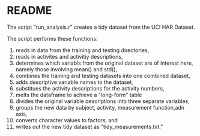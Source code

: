 # README
The script "run_analysis.r" creates a tidy dataset from the UCI HAR Dataset.


The script performs these functions:

1) reads in data from the training and testing directories,
2) reads in activites and activitiy descriptions,
3) determines which variabls from the original dataset are of interest here, namely those  involving mean() and std(),
4) combines the training and testing datasets into one combined dataset,
5) adds descriptive variable names to the dataset, 
6) substitues the activity descriptions for the activity numbers,
7) melts the dataframe to achieve a "long-form" table
8) divides the original variable descriptions into three separate variables,
9) groups the new data by subject, activity, measurement function,adn axis,
10) converts character values to factors, and
11) writes out the new tidy dataset as "tidy_measurements.txt."
